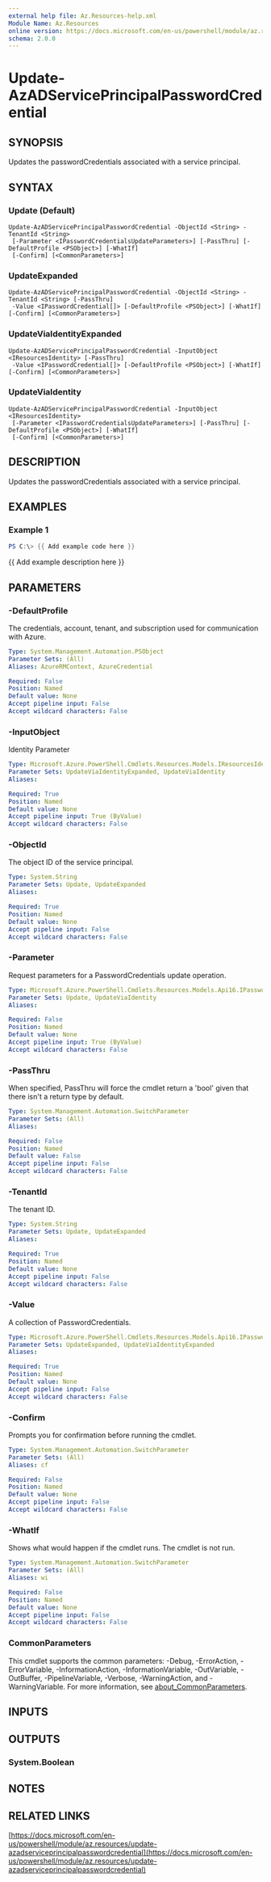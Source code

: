 ```yaml
---
external help file: Az.Resources-help.xml
Module Name: Az.Resources
online version: https://docs.microsoft.com/en-us/powershell/module/az.resources/update-azadserviceprincipalpasswordcredential
schema: 2.0.0
---
```


# Update-AzADServicePrincipalPasswordCredential

## SYNOPSIS
Updates the passwordCredentials associated with a service principal.

## SYNTAX

### Update (Default)
```
Update-AzADServicePrincipalPasswordCredential -ObjectId <String> -TenantId <String>
 [-Parameter <IPasswordCredentialsUpdateParameters>] [-PassThru] [-DefaultProfile <PSObject>] [-WhatIf]
 [-Confirm] [<CommonParameters>]
```

### UpdateExpanded
```
Update-AzADServicePrincipalPasswordCredential -ObjectId <String> -TenantId <String> [-PassThru]
 -Value <IPasswordCredential[]> [-DefaultProfile <PSObject>] [-WhatIf] [-Confirm] [<CommonParameters>]
```

### UpdateViaIdentityExpanded
```
Update-AzADServicePrincipalPasswordCredential -InputObject <IResourcesIdentity> [-PassThru]
 -Value <IPasswordCredential[]> [-DefaultProfile <PSObject>] [-WhatIf] [-Confirm] [<CommonParameters>]
```

### UpdateViaIdentity
```
Update-AzADServicePrincipalPasswordCredential -InputObject <IResourcesIdentity>
 [-Parameter <IPasswordCredentialsUpdateParameters>] [-PassThru] [-DefaultProfile <PSObject>] [-WhatIf]
 [-Confirm] [<CommonParameters>]
```

## DESCRIPTION
Updates the passwordCredentials associated with a service principal.

## EXAMPLES

### Example 1
```powershell
PS C:\> {{ Add example code here }}
```

{{ Add example description here }}

## PARAMETERS

### -DefaultProfile
The credentials, account, tenant, and subscription used for communication with Azure.

```yaml
Type: System.Management.Automation.PSObject
Parameter Sets: (All)
Aliases: AzureRMContext, AzureCredential

Required: False
Position: Named
Default value: None
Accept pipeline input: False
Accept wildcard characters: False
```

### -InputObject
Identity Parameter

```yaml
Type: Microsoft.Azure.PowerShell.Cmdlets.Resources.Models.IResourcesIdentity
Parameter Sets: UpdateViaIdentityExpanded, UpdateViaIdentity
Aliases:

Required: True
Position: Named
Default value: None
Accept pipeline input: True (ByValue)
Accept wildcard characters: False
```

### -ObjectId
The object ID of the service principal.

```yaml
Type: System.String
Parameter Sets: Update, UpdateExpanded
Aliases:

Required: True
Position: Named
Default value: None
Accept pipeline input: False
Accept wildcard characters: False
```

### -Parameter
Request parameters for a PasswordCredentials update operation.

```yaml
Type: Microsoft.Azure.PowerShell.Cmdlets.Resources.Models.Api16.IPasswordCredentialsUpdateParameters
Parameter Sets: Update, UpdateViaIdentity
Aliases:

Required: False
Position: Named
Default value: None
Accept pipeline input: True (ByValue)
Accept wildcard characters: False
```

### -PassThru
When specified, PassThru will force the cmdlet return a 'bool' given that there isn't a return type by default.

```yaml
Type: System.Management.Automation.SwitchParameter
Parameter Sets: (All)
Aliases:

Required: False
Position: Named
Default value: False
Accept pipeline input: False
Accept wildcard characters: False
```

### -TenantId
The tenant ID.

```yaml
Type: System.String
Parameter Sets: Update, UpdateExpanded
Aliases:

Required: True
Position: Named
Default value: None
Accept pipeline input: False
Accept wildcard characters: False
```

### -Value
A collection of PasswordCredentials.

```yaml
Type: Microsoft.Azure.PowerShell.Cmdlets.Resources.Models.Api16.IPasswordCredential[]
Parameter Sets: UpdateExpanded, UpdateViaIdentityExpanded
Aliases:

Required: True
Position: Named
Default value: None
Accept pipeline input: False
Accept wildcard characters: False
```

### -Confirm
Prompts you for confirmation before running the cmdlet.

```yaml
Type: System.Management.Automation.SwitchParameter
Parameter Sets: (All)
Aliases: cf

Required: False
Position: Named
Default value: None
Accept pipeline input: False
Accept wildcard characters: False
```

### -WhatIf
Shows what would happen if the cmdlet runs.
The cmdlet is not run.

```yaml
Type: System.Management.Automation.SwitchParameter
Parameter Sets: (All)
Aliases: wi

Required: False
Position: Named
Default value: None
Accept pipeline input: False
Accept wildcard characters: False
```

### CommonParameters
This cmdlet supports the common parameters: -Debug, -ErrorAction, -ErrorVariable, -InformationAction, -InformationVariable, -OutVariable, -OutBuffer, -PipelineVariable, -Verbose, -WarningAction, and -WarningVariable. For more information, see [about_CommonParameters](http://go.microsoft.com/fwlink/?LinkID=113216).

## INPUTS

## OUTPUTS

### System.Boolean
## NOTES

## RELATED LINKS

[https://docs.microsoft.com/en-us/powershell/module/az.resources/update-azadserviceprincipalpasswordcredential](https://docs.microsoft.com/en-us/powershell/module/az.resources/update-azadserviceprincipalpasswordcredential)

